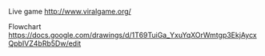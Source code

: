 

Live game
http://www.viralgame.org/

Flowchart
https://docs.google.com/drawings/d/1T69TuiGa_YxuYqXOrWmtgp3EkjAycxQpbIVZ4bRb5Dw/edit
